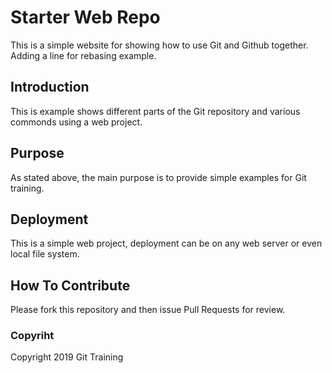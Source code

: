 # Starter Web Repo

This is a simple website for showing how to use Git and Github together. Adding a line for rebasing example.

## Introduction

This is example shows different parts of the Git repository and various commonds using a web project.

## Purpose

As stated above, the main purpose is to provide simple examples for Git training.

## Deployment

This is a simple web project, deployment can be on any web server or even local file system.

## How To Contribute

Please fork this repository and then issue Pull Requests for review.

### Copyriht

Copyright 2019 Git Training